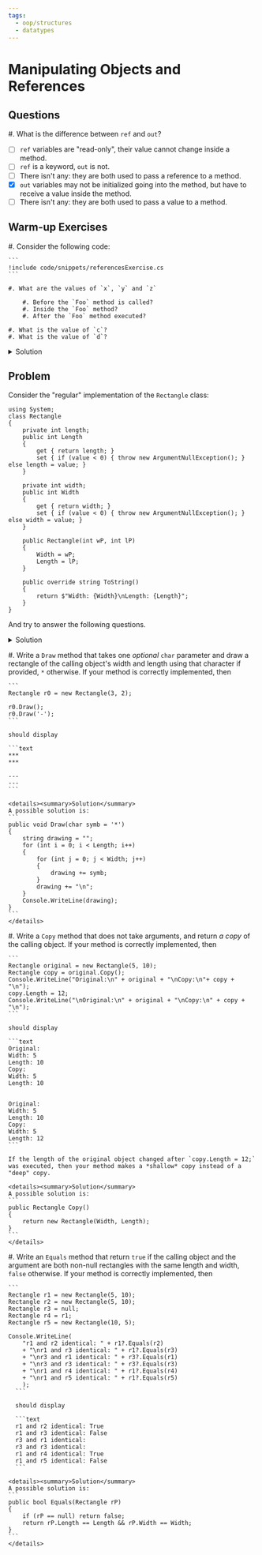 ```yaml
---
tags:
  - oop/structures
  - datatypes
---
```


# Manipulating Objects and References

## Questions

#. What is the difference between `ref` and `out`?

  - [ ] `ref` variables are "read-only", their value cannot change inside a method.
  - [ ] `ref` is a keyword, `out` is not.
  - [ ] There isn't any: they are both used to pass a reference to a method.
  - [x] `out` variables may not be initialized going into the method, but have to receive a value inside the method.
  - [ ] There isn't any: they are both used to pass a value to a method.

## Warm-up Exercises

#. Consider the following code:

    ```
    !include code/snippets/referencesExercise.cs
    ```
    
    #. What are the values of `x`, `y` and `z`
        
        #. Before the `Foo` method is called?
        #. Inside the `Foo` method?
        #. After the `Foo` method executed?
        
    #. What is the value of `c`?
    #. What is the value of `d`?

<details><summary>Solution</summary>
Before the `Foo` method is executed: 1, 2, and `z` is not set.

Inside the `Foo` method: 2, 1 and 3.

After the `Foo` method: 1, 0, and 2

`c` holds `'*'`, `d` holds `%`.
</details>


## Problem

Consider the "regular" implementation of the `Rectangle` class:

```
using System;
class Rectangle
{
    private int length;
    public int Length
    {
        get { return length; }
        set { if (value < 0) { throw new ArgumentNullException(); } else length = value; }
    }

    private int width;
    public int Width
    {
        get { return width; }
        set { if (value < 0) { throw new ArgumentNullException(); } else width = value; }
    }

    public Rectangle(int wP, int lP)
    {
        Width = wP;
        Length = lP;
    }

    public override string ToString()
    {
        return $"Width: {Width}\nLength: {Length}";
    }
}
```

And try to answer the following questions.

<details><summary>Solution</summary>
A possible solution to those questions is [available](./code/projects/RectangleReferences.zip). 
</details>


#. Write a `Draw` method that takes one *optional* `char` parameter and draw a rectangle of the calling object's width and length using that character if provided, `*` otherwise.
If your method is correctly implemented, then

    ```
    Rectangle r0 = new Rectangle(3, 2);

    r0.Draw();
    r0.Draw('-');
    ```

    should display
    
    ```text
    ***
    ***

    ---
    ---
    ```
    
    <details><summary>Solution</summary>
    A possible solution is:
    ```
    public void Draw(char symb = '*')
    {
        string drawing = "";
        for (int i = 0; i < Length; i++)
        {
            for (int j = 0; j < Width; j++)
            {
                drawing += symb;
            }
            drawing += "\n";
        }
        Console.WriteLine(drawing);
    }
    ```
    </details>
    
#. Write a `Copy` method that does not take arguments, and return *a copy* of the calling object.
If your method is correctly implemented, then

    ```
    Rectangle original = new Rectangle(5, 10);
    Rectangle copy = original.Copy();
    Console.WriteLine("Original:\n" + original + "\nCopy:\n"+ copy + "\n");
    copy.Length = 12;
    Console.WriteLine("\nOriginal:\n" + original + "\nCopy:\n" + copy + "\n");
    ```

    should display

    ```text
    Original:
    Width: 5
    Length: 10
    Copy:
    Width: 5
    Length: 10


    Original:
    Width: 5
    Length: 10
    Copy:
    Width: 5
    Length: 12
    ```
    
    If the length of the original object changed after `copy.Length = 12;` was executed, then your method makes a *shallow* copy instead of a "deep" copy.
    
    <details><summary>Solution</summary>
    A possible solution is:
    ```
    public Rectangle Copy()
    {
        return new Rectangle(Width, Length);
    }
    ```
    </details>
    
#. Write an `Equals` method that return `true` if the calling object and the argument are both non-null rectangles with the same length and width, `false` otherwise.
If your method is correctly implemented, then

    ```
    Rectangle r1 = new Rectangle(5, 10);
    Rectangle r2 = new Rectangle(5, 10);
    Rectangle r3 = null;
    Rectangle r4 = r1;
    Rectangle r5 = new Rectangle(10, 5);

    Console.WriteLine(
        "r1 and r2 identical: " + r1?.Equals(r2)
        + "\nr1 and r3 identical: " + r1?.Equals(r3)
        + "\nr3 and r1 identical: " + r3?.Equals(r1)
        + "\nr3 and r3 identical: " + r3?.Equals(r3)
        + "\nr1 and r4 identical: " + r1?.Equals(r4)
        + "\nr1 and r5 identical: " + r1?.Equals(r5)
        );
      ```
      
      should display
      
      ```text
      r1 and r2 identical: True
      r1 and r3 identical: False
      r3 and r1 identical: 
      r3 and r3 identical: 
      r1 and r4 identical: True
      r1 and r5 identical: False
      ```
      
    <details><summary>Solution</summary>
    A possible solution is:
    ```
    public bool Equals(Rectangle rP)
    {
        if (rP == null) return false;
        return rP.Length == Length && rP.Width == Width;
    }
    ```
    </details>
